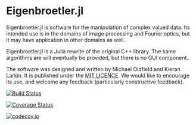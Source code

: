 # Eigenbroetler.jl

Eigenbroetler.jl is software for the manipulation of complex valued data. Its intended use is in the domains of image processing and Fourier optics, but it may have application in other domains as well.

Eigenbroetler.jl is a Julia rewrite of the original C++ library. The same algorithms ~~are~~ will eventually be provided, but there is no GUI component.

The  software was designed and written by Michael Oldfield and Kieran Larkin. It is published under the [MIT LICENCE](LICENSE.md). We would like to encourage its use, and welcome any feedback (particularly constructive feedback).

[![Build Status](https://travis-ci.org/magister-ludi/Eigenbroetler.jl.svg?branch=master)](https://travis-ci.org/magister-ludi/Eigenbroetler.jl)

[![Coverage Status](https://coveralls.io/repos/magister-ludi/Eigenbroetler.jl/badge.svg?branch=master&service=github)](https://coveralls.io/github/magister-ludi/Eigenbroetler.jl?branch=master)

[![codecov.io](http://codecov.io/github/magister-ludi/Eigenbroetler.jl/coverage.svg?branch=master)](http://codecov.io/github/magister-ludi/Eigenbroetler.jl?branch=master)
